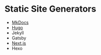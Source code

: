 # Static Site Generators

- [MkDocs](mkdocs/index.md)
- [Hugo](hugo/index.md)
- Jekyll
- Gatsby
- [Next.js](../../tech/frameworks/next/index.md)
- Hexo
